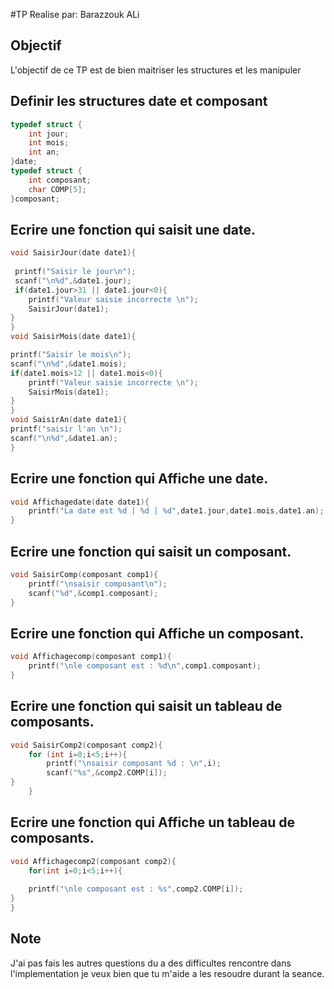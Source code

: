 #TP Realise par:
Barazzouk ALi
## Objectif 
  L'objectif de ce TP est de bien maitriser les structures et les manipuler
## Definir les structures date et composant
``` c
typedef struct {
	int jour;
	int mois;
	int an;
}date;
typedef struct {
	int composant;
	char COMP[5];
}composant;
```
## Ecrire une fonction qui saisit une date.
``` c
void SaisirJour(date date1){
 
 printf("Saisir le jour\n");
 scanf("\n%d",&date1.jour);
 if(date1.jour>31 || date1.jour<0){
	printf("Valeur saisie incorrecte \n");
	SaisirJour(date1);
}
}
void SaisirMois(date date1){

printf("Saisir le mois\n");
scanf("\n%d",&date1.mois);
if(date1.mois>12 || date1.mois<0){
	printf("Valeur saisie incorrecte \n");
	SaisirMois(date1);
}
}
void SaisirAn(date date1){
printf("saisir l'an \n");
scanf("\n%d",&date1.an);
}
```
## Ecrire une fonction qui Affiche une date.
``` c
void Affichagedate(date date1){
	printf("La date est %d | %d | %d",date1.jour,date1.mois,date1.an);
}
```
## Ecrire une fonction qui saisit un composant.
``` c
void SaisirComp(composant comp1){
	printf("\nsaisir composant\n");
	scanf("%d",&comp1.composant);
}
```
## Ecrire une fonction qui Affiche un composant.
``` c
void Affichagecomp(composant comp1){
	printf("\nle composant est : %d\n",comp1.composant);
}
```
## Ecrire une fonction qui saisit un tableau de composants.
``` c
void SaisirComp2(composant comp2){
	for (int i=0;i<5;i++){
		printf("\nsaisir composant %d : \n",i);
		scanf("%s",&comp2.COMP[i]);
}
	}
```
## Ecrire une fonction qui Affiche un tableau de composants.
``` c
void Affichagecomp2(composant comp2){
	for(int i=0;i<5;i++){
	
	printf("\nle composant est : %s",comp2.COMP[i]);
}
}
```
## Note
J'ai pas fais les autres questions du a des difficultes rencontre dans l'implementation je veux bien que tu m'aide a les resoudre durant la seance.
